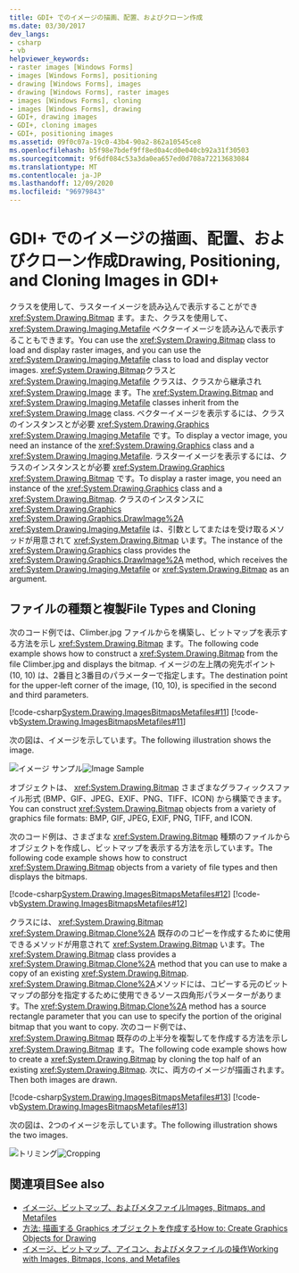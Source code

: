 ```yaml
---
title: GDI+ でのイメージの描画、配置、およびクローン作成
ms.date: 03/30/2017
dev_langs:
- csharp
- vb
helpviewer_keywords:
- raster images [Windows Forms]
- images [Windows Forms], positioning
- drawing [Windows Forms], images
- drawing [Windows Forms], raster images
- images [Windows Forms], cloning
- images [Windows Forms], drawing
- GDI+, drawing images
- GDI+, cloning images
- GDI+, positioning images
ms.assetid: 09f0c07a-19c0-43b4-90a2-862a10545ce8
ms.openlocfilehash: b5f98e7bdef9ff8ed0a4cd0e040cb92a31f30503
ms.sourcegitcommit: 9f6df084c53a3da0ea657ed0d708a72213683084
ms.translationtype: MT
ms.contentlocale: ja-JP
ms.lasthandoff: 12/09/2020
ms.locfileid: "96979843"
---
```

# <a name="drawing-positioning-and-cloning-images-in-gdi"></a><span data-ttu-id="9c247-102">GDI+ でのイメージの描画、配置、およびクローン作成</span><span class="sxs-lookup"><span data-stu-id="9c247-102">Drawing, Positioning, and Cloning Images in GDI+</span></span>
<span data-ttu-id="9c247-103">クラスを使用して、ラスターイメージを読み込んで表示することができ <xref:System.Drawing.Bitmap> ます。また、クラスを使用して、 <xref:System.Drawing.Imaging.Metafile> ベクターイメージを読み込んで表示することもできます。</span><span class="sxs-lookup"><span data-stu-id="9c247-103">You can use the <xref:System.Drawing.Bitmap> class to load and display raster images, and you can use the <xref:System.Drawing.Imaging.Metafile> class to load and display vector images.</span></span> <span data-ttu-id="9c247-104"><xref:System.Drawing.Bitmap>クラスと <xref:System.Drawing.Imaging.Metafile> クラスは、クラスから継承され <xref:System.Drawing.Image> ます。</span><span class="sxs-lookup"><span data-stu-id="9c247-104">The <xref:System.Drawing.Bitmap> and <xref:System.Drawing.Imaging.Metafile> classes inherit from the <xref:System.Drawing.Image> class.</span></span> <span data-ttu-id="9c247-105">ベクターイメージを表示するには、クラスのインスタンスとが必要 <xref:System.Drawing.Graphics> <xref:System.Drawing.Imaging.Metafile> です。</span><span class="sxs-lookup"><span data-stu-id="9c247-105">To display a vector image, you need an instance of the <xref:System.Drawing.Graphics> class and a <xref:System.Drawing.Imaging.Metafile>.</span></span> <span data-ttu-id="9c247-106">ラスターイメージを表示するには、クラスのインスタンスとが必要 <xref:System.Drawing.Graphics> <xref:System.Drawing.Bitmap> です。</span><span class="sxs-lookup"><span data-stu-id="9c247-106">To display a raster image, you need an instance of the <xref:System.Drawing.Graphics> class and a <xref:System.Drawing.Bitmap>.</span></span> <span data-ttu-id="9c247-107">クラスのインスタンスに <xref:System.Drawing.Graphics> <xref:System.Drawing.Graphics.DrawImage%2A> <xref:System.Drawing.Imaging.Metafile> は、引数としてまたはを受け取るメソッドが用意されて <xref:System.Drawing.Bitmap> います。</span><span class="sxs-lookup"><span data-stu-id="9c247-107">The instance of the <xref:System.Drawing.Graphics> class provides the <xref:System.Drawing.Graphics.DrawImage%2A> method, which receives the <xref:System.Drawing.Imaging.Metafile> or <xref:System.Drawing.Bitmap> as an argument.</span></span>  
  
## <a name="file-types-and-cloning"></a><span data-ttu-id="9c247-108">ファイルの種類と複製</span><span class="sxs-lookup"><span data-stu-id="9c247-108">File Types and Cloning</span></span>  
 <span data-ttu-id="9c247-109">次のコード例では、Climber.jpg ファイルからを構築し、ビットマップを表示する方法を示し <xref:System.Drawing.Bitmap> ます。</span><span class="sxs-lookup"><span data-stu-id="9c247-109">The following code example shows how to construct a <xref:System.Drawing.Bitmap> from the file Climber.jpg and displays the bitmap.</span></span> <span data-ttu-id="9c247-110">イメージの左上隅の宛先ポイント (10, 10) は、2番目と3番目のパラメーターで指定します。</span><span class="sxs-lookup"><span data-stu-id="9c247-110">The destination point for the upper-left corner of the image, (10, 10), is specified in the second and third parameters.</span></span>  
  
 [!code-csharp[System.Drawing.ImagesBitmapsMetafiles#11](~/samples/snippets/csharp/VS_Snippets_Winforms/System.Drawing.ImagesBitmapsMetafiles/CS/Class1.cs#11)]
 [!code-vb[System.Drawing.ImagesBitmapsMetafiles#11](~/samples/snippets/visualbasic/VS_Snippets_Winforms/System.Drawing.ImagesBitmapsMetafiles/VB/Class1.vb#11)]  
  
 <span data-ttu-id="9c247-111">次の図は、イメージを示しています。</span><span class="sxs-lookup"><span data-stu-id="9c247-111">The following illustration shows the image.</span></span>  
  
 <span data-ttu-id="9c247-112">![イメージ サンプル](./media/aboutgdip03-art04.gif "AboutGdip03_Art04")</span><span class="sxs-lookup"><span data-stu-id="9c247-112">![Image Sample](./media/aboutgdip03-art04.gif "AboutGdip03_Art04")</span></span>  
  
 <span data-ttu-id="9c247-113">オブジェクトは、 <xref:System.Drawing.Bitmap> さまざまなグラフィックスファイル形式 (BMP、GIF、JPEG、EXIF、PNG、TIFF、ICON) から構築できます。</span><span class="sxs-lookup"><span data-stu-id="9c247-113">You can construct <xref:System.Drawing.Bitmap> objects from a variety of graphics file formats: BMP, GIF, JPEG, EXIF, PNG, TIFF, and ICON.</span></span>  
  
 <span data-ttu-id="9c247-114">次のコード例は、さまざまな <xref:System.Drawing.Bitmap> 種類のファイルからオブジェクトを作成し、ビットマップを表示する方法を示しています。</span><span class="sxs-lookup"><span data-stu-id="9c247-114">The following code example shows how to construct <xref:System.Drawing.Bitmap> objects from a variety of file types and then displays the bitmaps.</span></span>  
  
 [!code-csharp[System.Drawing.ImagesBitmapsMetafiles#12](~/samples/snippets/csharp/VS_Snippets_Winforms/System.Drawing.ImagesBitmapsMetafiles/CS/Class1.cs#12)]
 [!code-vb[System.Drawing.ImagesBitmapsMetafiles#12](~/samples/snippets/visualbasic/VS_Snippets_Winforms/System.Drawing.ImagesBitmapsMetafiles/VB/Class1.vb#12)]  
  
 <span data-ttu-id="9c247-115">クラスには、 <xref:System.Drawing.Bitmap> <xref:System.Drawing.Bitmap.Clone%2A> 既存ののコピーを作成するために使用できるメソッドが用意されて <xref:System.Drawing.Bitmap> います。</span><span class="sxs-lookup"><span data-stu-id="9c247-115">The <xref:System.Drawing.Bitmap> class provides a <xref:System.Drawing.Bitmap.Clone%2A> method that you can use to make a copy of an existing <xref:System.Drawing.Bitmap>.</span></span> <span data-ttu-id="9c247-116"><xref:System.Drawing.Bitmap.Clone%2A>メソッドには、コピーする元のビットマップの部分を指定するために使用できるソース四角形パラメーターがあります。</span><span class="sxs-lookup"><span data-stu-id="9c247-116">The <xref:System.Drawing.Bitmap.Clone%2A> method has a source rectangle parameter that you can use to specify the portion of the original bitmap that you want to copy.</span></span> <span data-ttu-id="9c247-117">次のコード例では、 <xref:System.Drawing.Bitmap> 既存のの上半分を複製してを作成する方法を示し <xref:System.Drawing.Bitmap> ます。</span><span class="sxs-lookup"><span data-stu-id="9c247-117">The following code example shows how to create a <xref:System.Drawing.Bitmap> by cloning the top half of an existing <xref:System.Drawing.Bitmap>.</span></span> <span data-ttu-id="9c247-118">次に、両方のイメージが描画されます。</span><span class="sxs-lookup"><span data-stu-id="9c247-118">Then both images are drawn.</span></span>  
  
 [!code-csharp[System.Drawing.ImagesBitmapsMetafiles#13](~/samples/snippets/csharp/VS_Snippets_Winforms/System.Drawing.ImagesBitmapsMetafiles/CS/Class1.cs#13)]
 [!code-vb[System.Drawing.ImagesBitmapsMetafiles#13](~/samples/snippets/visualbasic/VS_Snippets_Winforms/System.Drawing.ImagesBitmapsMetafiles/VB/Class1.vb#13)]  
  
 <span data-ttu-id="9c247-119">次の図は、2つのイメージを示しています。</span><span class="sxs-lookup"><span data-stu-id="9c247-119">The following illustration shows the two images.</span></span>  
  
 <span data-ttu-id="9c247-120">![トリミング](./media/aboutgdip03-art05.gif "AboutGdip03_Art05")</span><span class="sxs-lookup"><span data-stu-id="9c247-120">![Cropping](./media/aboutgdip03-art05.gif "AboutGdip03_Art05")</span></span>  
  
## <a name="see-also"></a><span data-ttu-id="9c247-121">関連項目</span><span class="sxs-lookup"><span data-stu-id="9c247-121">See also</span></span>

- [<span data-ttu-id="9c247-122">イメージ、ビットマップ、およびメタファイル</span><span class="sxs-lookup"><span data-stu-id="9c247-122">Images, Bitmaps, and Metafiles</span></span>](images-bitmaps-and-metafiles.md)
- [<span data-ttu-id="9c247-123">方法: 描画する Graphics オブジェクトを作成する</span><span class="sxs-lookup"><span data-stu-id="9c247-123">How to: Create Graphics Objects for Drawing</span></span>](how-to-create-graphics-objects-for-drawing.md)
- [<span data-ttu-id="9c247-124">イメージ、ビットマップ、アイコン、およびメタファイルの操作</span><span class="sxs-lookup"><span data-stu-id="9c247-124">Working with Images, Bitmaps, Icons, and Metafiles</span></span>](working-with-images-bitmaps-icons-and-metafiles.md)
